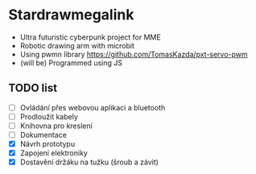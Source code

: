 # Stardrawmegalink
- Ultra futuristic cyberpunk project for MME
- Robotic drawing arm with microbit 
- Using pwmn library https://github.com/TomasKazda/pxt-servo-pwm
- (will be) Programmed using JS

## TODO list
- [ ] Ovládání přes webovou aplikaci a bluetooth
- [ ] Prodloužit kabely
- [ ] Knihovna pro kreslení
- [ ] Dokumentace
- [x] Návrh prototypu
- [x] Zapojení elektroniky
- [x] Dostavění držáku na tužku (šroub a závit)
